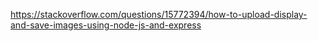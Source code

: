 https://stackoverflow.com/questions/15772394/how-to-upload-display-and-save-images-using-node-js-and-express
